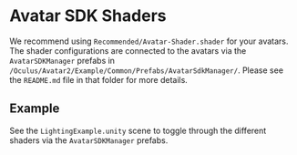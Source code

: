 # Avatar SDK Shaders

We recommend using `Recommended/Avatar-Shader.shader` for your avatars. The shader configurations are connected to the avatars via the `AvatarSDKManager` prefabs in `/Oculus/Avatar2/Example/Common/Prefabs/AvatarSdkManager/`. Please see the `README.md` file in that folder for more details.

## Example

See the `LightingExample.unity` scene to toggle through the different shaders via the `AvatarSDKManager` prefabs.
